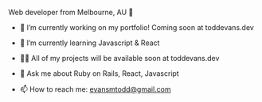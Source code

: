 Web developer from Melbourne, AU 🙂

- 🔭 I’m currently working on my portfolio! Coming soon at toddevans.dev

- 🌱 I’m currently learning Javascript & React

- 👨‍💻 All of my projects will be available soon at toddevans.dev

- 💬 Ask me about Ruby on Rails, React, Javascript

- 📫 How to reach me: evansmtodd@gmail.com
